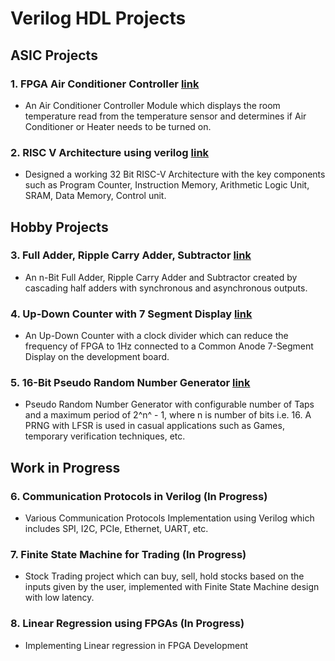 
# Verilog HDL Projects

## ASIC Projects

### 1. FPGA Air Conditioner Controller [ link ](https://github.com/shreegw/FPGA-Thermostat-Controller)
- An Air Conditioner Controller Module which displays the room temperature read from the temperature sensor and determines if Air Conditioner or Heater needs to be turned on.  

### 2. RISC V Architecture using verilog [ link ](https://github.com/shreegw/RISC-V-Projects) 
- Designed a working 32 Bit RISC-V Architecture with the key components such as Program Counter, Instruction Memory, Arithmetic Logic Unit, SRAM, Data Memory, Control unit.

## Hobby Projects

### 3. Full Adder, Ripple Carry Adder, Subtractor [ link ](https://github.com/shreegw/FPGA-Projects/tree/main/Adder%2C%20RCA%2C%20Subtractor)
- An n-Bit Full Adder, Ripple Carry Adder and Subtractor created by cascading half adders with synchronous and asynchronous outputs.  

### 4. Up-Down Counter with 7 Segment Display [ link ](https://github.com/shreegw/Verilog-and-Projects/tree/main/2.%20Up-Down%20Counter%20)
- An Up-Down Counter with a clock divider which can reduce the frequency of FPGA to 1Hz connected to a Common Anode 7-Segment Display on the development board.
 
### 5. 16-Bit Pseudo Random Number Generator [ link ](https://github.com/shreegw/Verilog-and-Projects/tree/main/3.%2016%20Bit%20LFSR%20PRNG)
- Pseudo Random Number Generator with configurable number of Taps and a maximum period of 2^n^ - 1, where n is number of bits i.e. 16. A PRNG with LFSR is used in casual applications such as Games, temporary verification techniques, etc.

## Work in Progress 
### 6. Communication Protocols in Verilog (In Progress)
- Various Communication Protocols Implementation using Verilog which includes SPI, I2C, PCIe, Ethernet, UART, etc. 

### 7. Finite State Machine for Trading (In Progress)
- Stock Trading project which can buy, sell, hold stocks based on the inputs given by the user, implemented with Finite State Machine design with low latency.

### 8. Linear Regression using FPGAs (In Progress)
- Implementing Linear regression in FPGA Development 
